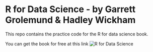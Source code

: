 # R for Data Science - by Garrett Grolemund & Hadley Wickham

This repo contains the practice code for the R for data science book.

You can get the book for free at this link ![R for Data Science]('https://r4ds.had.co.nz/')
